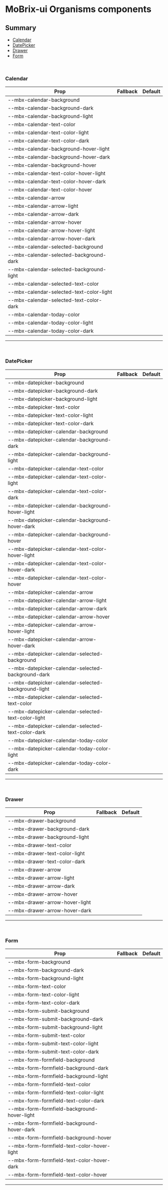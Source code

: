 # MoBrix-ui Organisms components

## Summary

- [Calendar](#calendar)
- [DatePicker](#datepicker)
- [Drawer](#drawer)
- [Form](#form)

<br>

### Calendar

| Prop                                     | Fallback | Default |
| ---------------------------------------- | -------- | ------- |
| --mbx-calendar-background                |          |         |
| --mbx-calendar-background-dark           |          |         |
| --mbx-calendar-background-light          |          |         |
| --mbx-calendar-text-color                |          |         |
| --mbx-calendar-text-color-light          |          |         |
| --mbx-calendar-text-color-dark           |          |         |
| --mbx-calendar-background-hover-light    |          |         |
| --mbx-calendar-background-hover-dark     |          |         |
| --mbx-calendar-background-hover          |          |         |
| --mbx-calendar-text-color-hover-light    |          |         |
| --mbx-calendar-text-color-hover-dark     |          |         |
| --mbx-calendar-text-color-hover          |          |         |
| --mbx-calendar-arrow                     |          |         |
| --mbx-calendar-arrow-light               |          |         |
| --mbx-calendar-arrow-dark                |          |         |
| --mbx-calendar-arrow-hover               |          |         |
| --mbx-calendar-arrow-hover-light         |          |         |
| --mbx-calendar-arrow-hover-dark          |          |         |
| --mbx-calendar-selected-background       |          |         |
| --mbx-calendar-selected-background-dark  |          |         |
| --mbx-calendar-selected-background-light |          |         |
| --mbx-calendar-selected-text-color       |          |         |
| --mbx-calendar-selected-text-color-light |          |         |
| --mbx-calendar-selected-text-color-dark  |          |         |
| --mbx-calendar-today-color               |          |         |
| --mbx-calendar-today-color-light         |          |         |
| --mbx-calendar-today-color-dark          |          |         |

---

<br>

### DatePicker

| Prop                                                | Fallback | Default |
| --------------------------------------------------- | -------- | ------- |
| --mbx-datepicker-background                         |          |         |
| --mbx-datepicker-background-dark                    |          |         |
| --mbx-datepicker-background-light                   |          |         |
| --mbx-datepicker-text-color                         |          |         |
| --mbx-datepicker-text-color-light                   |          |         |
| --mbx-datepicker-text-color-dark                    |          |         |
| --mbx-datepicker-calendar-background                |          |         |
| --mbx-datepicker-calendar-background-dark           |          |         |
| --mbx-datepicker-calendar-background-light          |          |         |
| --mbx-datepicker-calendar-text-color                |          |         |
| --mbx-datepicker-calendar-text-color-light          |          |         |
| --mbx-datepicker-calendar-text-color-dark           |          |         |
| --mbx-datepicker-calendar-background-hover-light    |          |         |
| --mbx-datepicker-calendar-background-hover-dark     |          |         |
| --mbx-datepicker-calendar-background-hover          |          |         |
| --mbx-datepicker-calendar-text-color-hover-light    |          |         |
| --mbx-datepicker-calendar-text-color-hover-dark     |          |         |
| --mbx-datepicker-calendar-text-color-hover          |          |         |
| --mbx-datepicker-calendar-arrow                     |          |         |
| --mbx-datepicker-calendar-arrow-light               |          |         |
| --mbx-datepicker-calendar-arrow-dark                |          |         |
| --mbx-datepicker-calendar-arrow-hover               |          |         |
| --mbx-datepicker-calendar-arrow-hover-light         |          |         |
| --mbx-datepicker-calendar-arrow-hover-dark          |          |         |
| --mbx-datepicker-calendar-selected-background       |          |         |
| --mbx-datepicker-calendar-selected-background-dark  |          |         |
| --mbx-datepicker-calendar-selected-background-light |          |         |
| --mbx-datepicker-calendar-selected-text-color       |          |         |
| --mbx-datepicker-calendar-selected-text-color-light |          |         |
| --mbx-datepicker-calendar-selected-text-color-dark  |          |         |
| --mbx-datepicker-calendar-today-color               |          |         |
| --mbx-datepicker-calendar-today-color-light         |          |         |
| --mbx-datepicker-calendar-today-color-dark          |          |         |

---

<br>

### Drawer

| Prop                           | Fallback | Default |
| ------------------------------ | -------- | ------- |
| --mbx-drawer-background        |          |         |
| --mbx-drawer-background-dark   |          |         |
| --mbx-drawer-background-light  |          |         |
| --mbx-drawer-text-color        |          |         |
| --mbx-drawer-text-color-light  |          |         |
| --mbx-drawer-text-color-dark   |          |         |
| --mbx-drawer-arrow             |          |         |
| --mbx-drawer-arrow-light       |          |         |
| --mbx-drawer-arrow-dark        |          |         |
| --mbx-drawer-arrow-hover       |          |         |
| --mbx-drawer-arrow-hover-light |          |         |
| --mbx-drawer-arrow-hover-dark  |          |         |

---

<br>

### Form

| Prop                                        | Fallback | Default |
| ------------------------------------------- | -------- | ------- |
| --mbx-form-background                       |          |         |
| --mbx-form-background-dark                  |          |         |
| --mbx-form-background-light                 |          |         |
| --mbx-form-text-color                       |          |         |
| --mbx-form-text-color-light                 |          |         |
| --mbx-form-text-color-dark                  |          |         |
| --mbx-form-submit-background                |          |         |
| --mbx-form-submit-background-dark           |          |         |
| --mbx-form-submit-background-light          |          |         |
| --mbx-form-submit-text-color                |          |         |
| --mbx-form-submit-text-color-light          |          |         |
| --mbx-form-submit-text-color-dark           |          |         |
| --mbx-form-formfield-background             |          |         |
| --mbx-form-formfield-background-dark        |          |         |
| --mbx-form-formfield-background-light       |          |         |
| --mbx-form-formfield-text-color             |          |         |
| --mbx-form-formfield-text-color-light       |          |         |
| --mbx-form-formfield-text-color-dark        |          |         |
| --mbx-form-formfield-background-hover-light |          |         |
| --mbx-form-formfield-background-hover-dark  |          |         |
| --mbx-form-formfield-background-hover       |          |         |
| --mbx-form-formfield-text-color-hover-light |          |         |
| --mbx-form-formfield-text-color-hover-dark  |          |         |
| --mbx-form-formfield-text-color-hover       |          |         |

---

<br>
